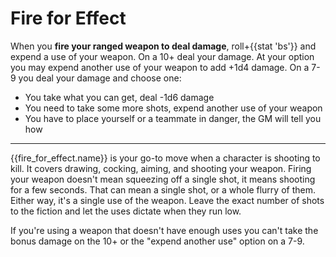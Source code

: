# Fire for Effect
When you **fire your ranged weapon to deal damage**, roll+{{stat 'bs'}} and expend a use of your weapon. On a 10+ deal your damage. At your option you may expend another use of your weapon to add +1d4 damage. On a 7-9 you deal your damage and choose one:
 - You take what you can get, deal -1d6 damage
 - You need to take some more shots, expend another use of your weapon
 - You have to place yourself or a teammate in danger, the GM will tell you how
---
{{fire_for_effect.name}} is your go-to move when a character is shooting to kill. It covers drawing, cocking, aiming, and shooting your weapon. Firing your weapon doesn't mean squeezing off a single shot, it means shooting for a few seconds. That can mean a single shot, or a whole flurry of them. Either way, it's a single use of the weapon. Leave the exact number of shots to the fiction and let the uses dictate when they run low.

If you're using a weapon that doesn't have enough uses you can't take the bonus damage on the 10+ or the "expend another use" option on a 7-9.